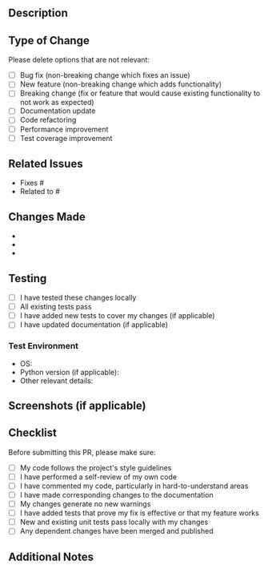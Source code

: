 ## Description

<!-- Provide a brief description of the changes in this PR -->

## Type of Change

Please delete options that are not relevant:

- [ ] Bug fix (non-breaking change which fixes an issue)
- [ ] New feature (non-breaking change which adds functionality)
- [ ] Breaking change (fix or feature that would cause existing functionality to not work as expected)
- [ ] Documentation update
- [ ] Code refactoring
- [ ] Performance improvement
- [ ] Test coverage improvement

## Related Issues

<!-- Link to related issues using "Fixes #issue_number" or "Closes #issue_number" -->
- Fixes #
- Related to #

## Changes Made

<!-- List the specific changes made in this PR -->

- 
- 
- 

## Testing

<!-- Describe the tests you ran to verify your changes -->

- [ ] I have tested these changes locally
- [ ] All existing tests pass
- [ ] I have added new tests to cover my changes (if applicable)
- [ ] I have updated documentation (if applicable)

### Test Environment

<!-- Describe your test environment -->
- OS: 
- Python version (if applicable): 
- Other relevant details: 

## Screenshots (if applicable)

<!-- Add screenshots to help explain your changes -->

## Checklist

Before submitting this PR, please make sure:

- [ ] My code follows the project's style guidelines
- [ ] I have performed a self-review of my own code
- [ ] I have commented my code, particularly in hard-to-understand areas
- [ ] I have made corresponding changes to the documentation
- [ ] My changes generate no new warnings
- [ ] I have added tests that prove my fix is effective or that my feature works
- [ ] New and existing unit tests pass locally with my changes
- [ ] Any dependent changes have been merged and published

## Additional Notes

<!-- Any additional information, context, or concerns about this PR -->